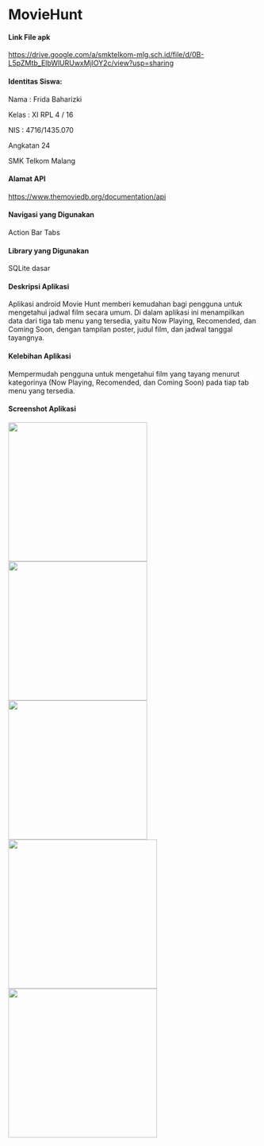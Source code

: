 # MovieHunt

#### Link File apk
https://drive.google.com/a/smktelkom-mlg.sch.id/file/d/0B-L5pZMtb_ElbWlURUwxMjlOY2c/view?usp=sharing

#### Identitas Siswa:
Nama  : Frida Baharizki

Kelas : XI RPL 4 / 16

NIS   : 4716/1435.070

Angkatan 24

SMK Telkom Malang

#### Alamat API
https://www.themoviedb.org/documentation/api

#### Navigasi yang Digunakan
Action Bar Tabs

#### Library yang Digunakan 
SQLite dasar

#### Deskripsi Aplikasi
Aplikasi android Movie Hunt memberi kemudahan bagi pengguna untuk mengetahui jadwal film secara umum. Di dalam aplikasi ini menampilkan data dari tiga tab menu yang tersedia, yaitu Now Playing, Recomended, dan Coming Soon, dengan tampilan poster, judul film, dan jadwal tanggal tayangnya.

#### Kelebihan Aplikasi
Mempermudah pengguna untuk mengetahui film yang tayang menurut kategorinya (Now Playing, Recomended, dan Coming Soon) pada tiap tab menu yang tersedia.

#### Screenshot Aplikasi

<img src="https://cloud.githubusercontent.com/assets/22098189/26035231/4cb8a68a-38f3-11e7-9810-fc9ad55444eb.png" width="280"> <img src="https://cloud.githubusercontent.com/assets/22098189/26035229/4caeac84-38f3-11e7-9f73-2f3050a4f83b.png" width="280"> <img src="https://cloud.githubusercontent.com/assets/22098189/26035428/03f456da-38f6-11e7-97c1-15f7530aa0bf.png" width="280">
<img src="https://cloud.githubusercontent.com/assets/22098189/26035228/4c8bc822-38f3-11e7-9a90-385e0a8cee47.png" width="300"> <img src="https://cloud.githubusercontent.com/assets/22098189/26035227/4c889e5e-38f3-11e7-9f86-b08ca8cdf905.png" width="300">



